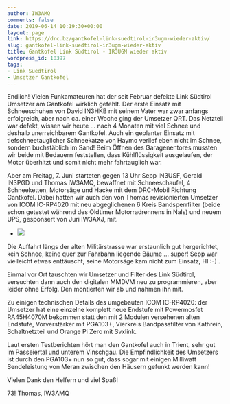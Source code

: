 ```yaml
---
author: IW3AMQ
comments: false
date: 2019-06-14 10:19:30+00:00
layout: page
link: https://drc.bz/gantkofel-link-suedtirol-ir3ugm-wieder-aktiv/
slug: gantkofel-link-suedtirol-ir3ugm-wieder-aktiv
title: Gantkofel Link Südtirol - IR3UGM wieder aktiv
wordpress_id: 18397
tags:
- Link Suedtirol
- Umsetzer Gantkofel
---
```





Endlich! Vielen Funkamateuren hat der seit Februar defekte Link Südtirol Umsetzer am Gantkofel wirklich gefehlt. Der erste Einsatz mit Schneeschuhen von David IN3HKB mit seinem Vater war zwar anfangs erfolgreich, aber nach ca. einer Woche ging der Umsetzer QRT. Das Netzteil war defekt, wissen wir heute ... nach 4 Monaten mit viel Schnee und deshalb unerreichbarem Gantkofel. Auch ein geplanter Einsatz mit tiefschneetauglicher Schneekatze von Haymo verlief eben nicht im Schnee, sondern buchstäblich im Sand! Beim Öffnen des Garagenentores mussten wir beide mit Bedauern feststellen, dass Kühlflüssigkeit ausgelaufen, der Motor überhitzt und somit nicht mehr fahrtauglich war. 







Aber am Freitag, 7. Juni starteten gegen 13 Uhr Sepp IN3USF, Gerald IN3PGD und Thomas IW3AMQ, bewaffnet mit Schneeschaufel, 4 Schneeketten, Motorsäge und Hacke mit dem DRC-Mobil Richtung Gantkofel. Dabei hatten wir auch den von Thomas revisionierten Umsetzer von ICOM IC-RP4020 mit neu abgeglichenen 6 Kreis Bandsperrfilter (beide schon getestet während des Oldtimer Motorradrennens in Nals) und neuem UPS, gesponsert von Juri IW3AXJ, mit. 







  * ![](https://drc.bz/wp-content/uploads/2019/06/icrp4020.jpg)






Die Auffahrt längs der alten Militärstrasse war erstaunlich gut hergerichtet, kein Schnee, keine quer zur Fahrbahn liegende Bäume ... super! Sepp war vielleicht etwas enttäuscht, seine Motorsäge kam nicht zum Einsatz, HI :-) .







Einmal vor Ort tauschten wir Umsetzer und Filter des Link Südtirol, versuchten dann auch den digitalen MMDVM neu zu programmieren, aber leider ohne Erfolg. Den montierten wir ab und nahmen ihn mit.







Zu einigen technischen Details des umgebauten ICOM IC-RP4020: der Umsetzer hat eine einzelne komplett neue Endstufe mit Powermosfet RA45H4070M bekommen statt den mit 2 Modulen versehenen alten Endstufe, Vorverstärker mit PGA103+, Vierkreis Bandpassfilter von Kathrein, Schaltnetzteil und Orange Pi Zero mit Svxlink.







Laut ersten Testberichten hört man den Gantkofel auch in Trient, sehr gut im Passeiertal und unterem Vinschgau.  Die Empfindlichkeit des Umsetzers ist durch den PGA103+ nun so gut, dass sogar mit einigen Milliwatt Sendeleistung von Meran zwischen den Häusern gefunkt werden kann!







Vielen Dank den Helfern und viel Spaß!







73! Thomas, IW3AMQ



